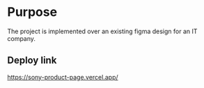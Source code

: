 # Purpose
The project is implemented over an existing figma design for an IT company.

## Deploy link
https://sony-product-page.vercel.app/